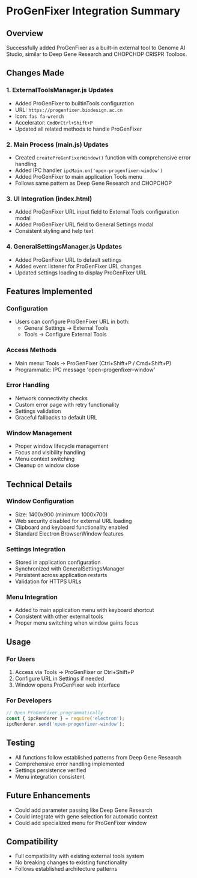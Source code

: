 # ProGenFixer Integration Summary

## Overview
Successfully added ProGenFixer as a built-in external tool to Genome AI Studio, similar to Deep Gene Research and CHOPCHOP CRISPR Toolbox.

## Changes Made

### 1. ExternalToolsManager.js Updates
- Added ProGenFixer to builtinTools configuration
- URL: `https://progenfixer.biodesign.ac.cn`
- Icon: `fas fa-wrench`
- Accelerator: `CmdOrCtrl+Shift+P`
- Updated all related methods to handle ProGenFixer

### 2. Main Process (main.js) Updates
- Created `createProGenFixerWindow()` function with comprehensive error handling
- Added IPC handler `ipcMain.on('open-progenfixer-window')`
- Added ProGenFixer to main application Tools menu
- Follows same pattern as Deep Gene Research and CHOPCHOP

### 3. UI Integration (index.html)
- Added ProGenFixer URL input field to External Tools configuration modal
- Added ProGenFixer URL field to General Settings modal
- Consistent styling and help text

### 4. GeneralSettingsManager.js Updates
- Added ProGenFixer URL to default settings
- Added event listener for ProGenFixer URL changes
- Updated settings loading to display ProGenFixer URL

## Features Implemented

### Configuration
- Users can configure ProGenFixer URL in both:
  - General Settings → External Tools
  - Tools → Configure External Tools

### Access Methods
- Main menu: Tools → ProGenFixer (Ctrl+Shift+P / Cmd+Shift+P)
- Programmatic: IPC message 'open-progenfixer-window'

### Error Handling
- Network connectivity checks
- Custom error page with retry functionality
- Settings validation
- Graceful fallbacks to default URL

### Window Management
- Proper window lifecycle management
- Focus and visibility handling
- Menu context switching
- Cleanup on window close

## Technical Details

### Window Configuration
- Size: 1400x900 (minimum 1000x700)
- Web security disabled for external URL loading
- Clipboard and keyboard functionality enabled
- Standard Electron BrowserWindow features

### Settings Integration
- Stored in application configuration
- Synchronized with GeneralSettingsManager
- Persistent across application restarts
- Validation for HTTPS URLs

### Menu Integration
- Added to main application menu with keyboard shortcut
- Consistent with other external tools
- Proper menu switching when window gains focus

## Usage

### For Users
1. Access via Tools → ProGenFixer or Ctrl+Shift+P
2. Configure URL in Settings if needed
3. Window opens ProGenFixer web interface

### For Developers
```javascript
// Open ProGenFixer programmatically
const { ipcRenderer } = require('electron');
ipcRenderer.send('open-progenfixer-window');
```

## Testing
- All functions follow established patterns from Deep Gene Research
- Comprehensive error handling implemented
- Settings persistence verified
- Menu integration consistent

## Future Enhancements
- Could add parameter passing like Deep Gene Research
- Could integrate with gene selection for automatic context
- Could add specialized menu for ProGenFixer window

## Compatibility
- Full compatibility with existing external tools system
- No breaking changes to existing functionality
- Follows established architecture patterns